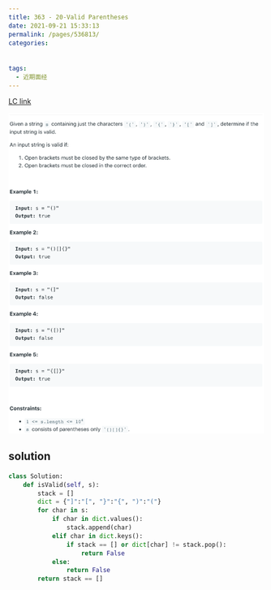 ```yaml
---
title: 363 - 20-Valid Parentheses
date: 2021-09-21 15:33:13
permalink: /pages/536813/
categories:
  

tags:
  - 近期面经
---
```

[LC link](https://leetcode.com/problems/valid-parentheses/)

![](https://raw.githubusercontent.com/emmableu/image/master/20-0.png)

## solution
```python
class Solution:
    def isValid(self, s):
        stack = []
        dict = {"]":"[", "}":"{", ")":"("}
        for char in s:
            if char in dict.values():
                stack.append(char)
            elif char in dict.keys():
                if stack == [] or dict[char] != stack.pop():
                    return False
            else:
                return False
        return stack == []
```
